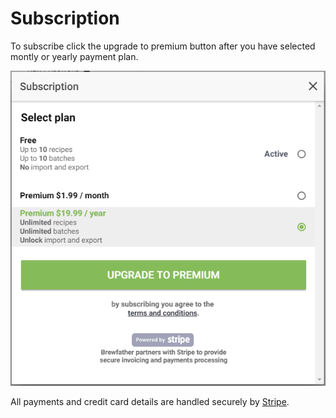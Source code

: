 # Subscription

To subscribe click the upgrade to premium button after you have selected montly or yearly payment plan.

![Subscription](../.gitbook/assets/image%20%2896%29.png)

All payments and credit card details are handled securely by [Stripe](https://www.stripe.com/).

